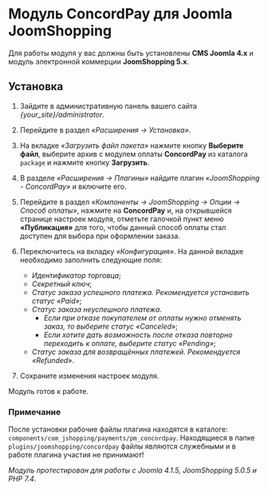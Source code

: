 # Модуль ConcordPay для Joomla JoomShopping

Для работы модуля у вас должны быть установлены **CMS Joomla 4.x** и модуль электронной коммерции **JoomShopping 5.x**.

## Установка

1. Зайдите в административную панель вашего сайта *{your_site}/administrator*.

2. Перейдите в раздел *«Расширения -> Установка»*.

3. На вкладке *«Загрузить файл пакета»* нажмите кнопку **Выберите файл**,
   выберите архив с модулем оплаты **ConcordPay** из каталога `package` и нажмите кнопку **Загрузить**.

4. В разделе *«Расширения -> Плагины»* найдите плагин *«JoomShopping - ConcordPay»* и включите его.

5. Перейдите в раздел *«Компоненты -> JoomShopping -> Опции -> Способ оплаты»*,
   нажмите на **ConcordPay** и, на открывшейся странице настроек модуля, отметьте галочкой пункт меню **«Публикация»** для того,
   чтобы данный способ оплаты стал доступен для выбора при оформлении заказа.

6. Переключитесь на вкладку *«Конфигурация»*. На данной вкладке необходимо заполнить следующие поля:

    - *Идентификатор торговца*;
    - *Секретный ключ*;
    - *Статус заказа успешного платежа. Рекомендуется установить статус «Paid»*;
    - *Статус заказа неуспешного платежа*.
      - *Если при отказе покупателем от оплаты нужно отменять заказ, то выберите статус «Canceled»*;
      - *Если хотите дать возможность после отказа повторно переходить к оплате, выберите статус «Pending»*;
    - *Статус заказа для возвращённых платежей. Рекомендуется «Refunded»*.
    
7. Сохраните изменения настроек модуля.

Модуль готов к работе.

### Примечание
После установки рабочие файлы плагина находятся в каталоге: `components/com_jshopping/payments/pm_concordpay`.
Находящиеся в папке `plugins/joomshopping/concordpay` файлы являются служебными и в работе плагина участия не принимают!

*Модуль протестирован для работы с Joomla 4.1.5, JoomShopping 5.0.5 и PHP 7.4*.
